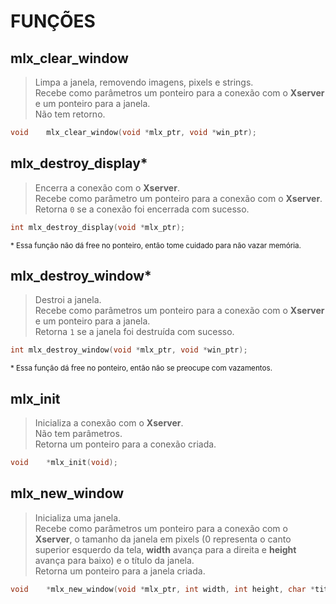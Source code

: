 # FUNÇÕES

## mlx_clear_window

> Limpa a janela, removendo imagens, pixels e strings.   
> Recebe como parâmetros um ponteiro para a conexão com o **Xserver** e um ponteiro para a janela.   
> Não tem retorno.
```c
void	mlx_clear_window(void *mlx_ptr, void *win_ptr);
```

## mlx_destroy_display\*

> Encerra a conexão com o **Xserver**.   
> Recebe como parâmetro um ponteiro para a conexão com o **Xserver**.   
> Retorna `0` se a conexão foi encerrada com sucesso.
```c
int	mlx_destroy_display(void *mlx_ptr);
```
<sub>\* Essa função não dá free no ponteiro, então tome cuidado para não vazar memória.</sub>

## mlx_destroy_window\*

> Destroi a janela.   
> Recebe como parâmetros um ponteiro para a conexão com o **Xserver** e um ponteiro para a janela.   
> Retorna `1` se a janela foi destruída com sucesso.
```c
int	mlx_destroy_window(void *mlx_ptr, void *win_ptr);
```
<sub>\* Essa função dá free no ponteiro, então não se preocupe com vazamentos.</sub>

## mlx_init

> Inicializa a conexão com o **Xserver**.   
> Não tem parâmetros.   
> Retorna um ponteiro para a conexão criada.
```c
void	*mlx_init(void);
```

## mlx_new_window

> Inicializa uma janela.   
> Recebe como parâmetros um ponteiro para a conexão com o **Xserver**, o tamanho da janela em pixels (0 representa o canto superior esquerdo da tela, **width** avança para a direita e **height** avança para baixo) e o título da janela.   
> Retorna um ponteiro para a janela criada.
```c
void	*mlx_new_window(void *mlx_ptr, int width, int height, char *title);
```
